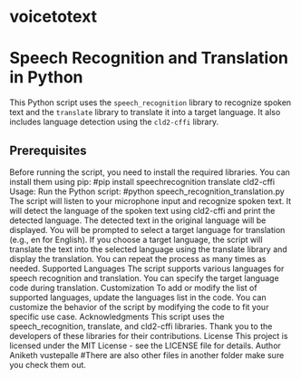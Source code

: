 # voicetotext
# Speech Recognition and Translation in Python
This Python script uses the `speech_recognition` library to recognize spoken text and the `translate` library to translate it into a target language. It also includes language detection using the `cld2-cffi` library.
## Prerequisites
Before running the script, you need to install the required libraries. You can install them using pip:
#pip install speechrecognition translate cld2-cffi
Usage:
Run the Python script:
#python speech_recognition_translation.py
The script will listen to your microphone input and recognize spoken text.
It will detect the language of the spoken text using cld2-cffi and print the detected language.
The detected text in the original language will be displayed.
You will be prompted to select a target language for translation (e.g., en for English).
If you choose a target language, the script will translate the text into the selected language using the translate library and display the translation.
You can repeat the process as many times as needed.
Supported Languages
The script supports various languages for speech recognition and translation. You can specify the target language code during translation.
Customization
To add or modify the list of supported languages, update the languages list in the code.
You can customize the behavior of the script by modifying the code to fit your specific use case.
Acknowledgments
This script uses the speech_recognition, translate, and cld2-cffi libraries. Thank you to the developers of these libraries for their contributions.
License
This project is licensed under the MIT License - see the LICENSE file for details.
Author
Aniketh vustepalle
#There are also other files in another folder make sure you check them out.
